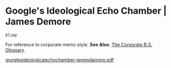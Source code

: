 # Google's Ideological Echo Chamber | James Demore

`blimp`

For reference to corporate memo style. **See Also**: [The Corporate B.S. Glossary](https://www.evernote.com/shard/s36/nl/4017180/b9eb5d8e-465c-4842-9582-d80e7658775b).

[googlesideologicalechochamber-jamesdamore.pdf](./file/googlesideologicalechochamber-jamesdamore.pdf)
